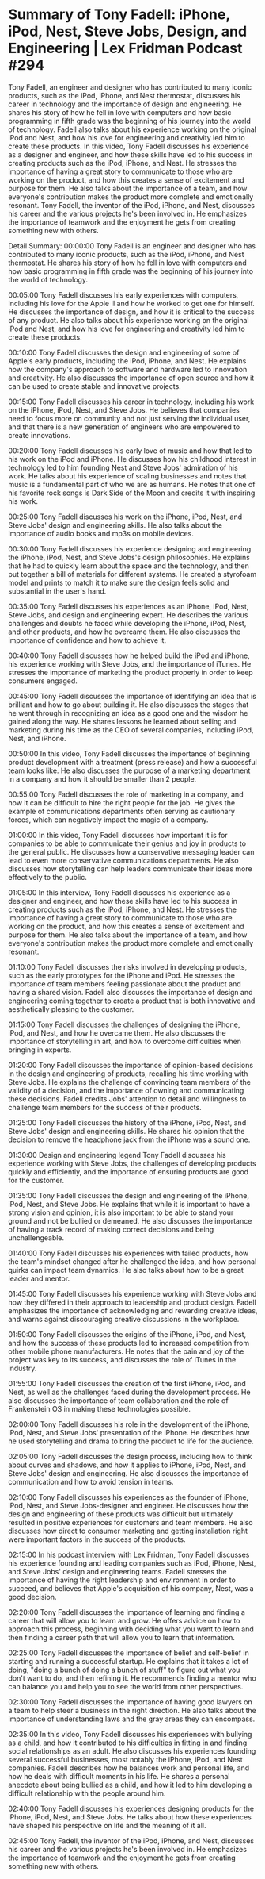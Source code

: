 # Summary of Tony Fadell: iPhone, iPod, Nest, Steve Jobs, Design, and Engineering | Lex Fridman Podcast #294

Tony Fadell, an engineer and designer who has contributed to many iconic products, such as the iPod, iPhone, and Nest thermostat, discusses his career in technology and the importance of design and engineering. He shares his story of how he fell in love with computers and how basic programming in fifth grade was the beginning of his journey into the world of technology. Fadell also talks about his experience working on the original iPod and Nest, and how his love for engineering and creativity led him to create these products.
In this video, Tony Fadell discusses his experience as a designer and engineer, and how these skills have led to his success in creating products such as the iPod, iPhone, and Nest. He stresses the importance of having a great story to communicate to those who are working on the product, and how this creates a sense of excitement and purpose for them. He also talks about the importance of a team, and how everyone's contribution makes the product more complete and emotionally resonant.
Tony Fadell, the inventor of the iPod, iPhone, and Nest, discusses his career and the various projects he's been involved in. He emphasizes the importance of teamwork and the enjoyment he gets from creating something new with others.

Detail Summary: 
00:00:00
Tony Fadell is an engineer and designer who has contributed to many iconic products, such as the iPod, iPhone, and Nest thermostat. He shares his story of how he fell in love with computers and how basic programming in fifth grade was the beginning of his journey into the world of technology.

00:05:00
Tony Fadell discusses his early experiences with computers, including his love for the Apple II and how he worked to get one for himself. He discusses the importance of design, and how it is critical to the success of any product. He also talks about his experience working on the original iPod and Nest, and how his love for engineering and creativity led him to create these products.

00:10:00
Tony Fadell discusses the design and engineering of some of Apple's early products, including the iPod, iPhone, and Nest. He explains how the company's approach to software and hardware led to innovation and creativity. He also discusses the importance of open source and how it can be used to create stable and innovative projects.

00:15:00
Tony Fadell discusses his career in technology, including his work on the iPhone, iPod, Nest, and Steve Jobs. He believes that companies need to focus more on community and not just serving the individual user, and that there is a new generation of engineers who are empowered to create innovations.

00:20:00
Tony Fadell discusses his early love of music and how that led to his work on the iPod and iPhone. He discusses how his childhood interest in technology led to him founding Nest and Steve Jobs' admiration of his work. He talks about his experience of scaling businesses and notes that music is a fundamental part of who we are as humans. He notes that one of his favorite rock songs is Dark Side of the Moon and credits it with inspiring his work.

00:25:00
Tony Fadell discusses his work on the iPhone, iPod, Nest, and Steve Jobs' design and engineering skills. He also talks about the importance of audio books and mp3s on mobile devices.

00:30:00
Tony Fadell discusses his experience designing and engineering the iPhone, iPod, Nest, and Steve Jobs's design philosophies. He explains that he had to quickly learn about the space and the technology, and then put together a bill of materials for different systems. He created a styrofoam model and prints to match it to make sure the design feels solid and substantial in the user's hand.

00:35:00
Tony Fadell discusses his experiences as an iPhone, iPod, Nest, Steve Jobs, and design and engineering expert. He describes the various challenges and doubts he faced while developing the iPhone, iPod, Nest, and other products, and how he overcame them. He also discusses the importance of confidence and how to achieve it.

00:40:00
Tony Fadell discusses how he helped build the iPod and iPhone, his experience working with Steve Jobs, and the importance of iTunes. He stresses the importance of marketing the product properly in order to keep consumers engaged.

00:45:00
Tony Fadell discusses the importance of identifying an idea that is brilliant and how to go about building it. He also discusses the stages that he went through in recognizing an idea as a good one and the wisdom he gained along the way. He shares lessons he learned about selling and marketing during his time as the CEO of several companies, including iPod, Nest, and iPhone.

00:50:00
In this video, Tony Fadell discusses the importance of beginning product development with a treatment (press release) and how a successful team looks like. He also discusses the purpose of a marketing department in a company and how it should be smaller than 2 people.

00:55:00
Tony Fadell discusses the role of marketing in a company, and how it can be difficult to hire the right people for the job. He gives the example of communications departments often serving as cautionary forces, which can negatively impact the magic of a company.

01:00:00
In this video, Tony Fadell discusses how important it is for companies to be able to communicate their genius and joy in products to the general public. He discusses how a conservative messaging leader can lead to even more conservative communications departments. He also discusses how storytelling can help leaders communicate their ideas more effectively to the public.

01:05:00
In this interview, Tony Fadell discusses his experience as a designer and engineer, and how these skills have led to his success in creating products such as the iPod, iPhone, and Nest. He stresses the importance of having a great story to communicate to those who are working on the product, and how this creates a sense of excitement and purpose for them. He also talks about the importance of a team, and how everyone's contribution makes the product more complete and emotionally resonant.

01:10:00
Tony Fadell discusses the risks involved in developing products, such as the early prototypes for the iPhone and iPod. He stresses the importance of team members feeling passionate about the product and having a shared vision. Fadell also discusses the importance of design and engineering coming together to create a product that is both innovative and aesthetically pleasing to the customer.

01:15:00
Tony Fadell discusses the challenges of designing the iPhone, iPod, and Nest, and how he overcame them. He also discusses the importance of storytelling in art, and how to overcome difficulties when bringing in experts.

01:20:00
Tony Fadell discusses the importance of opinion-based decisions in the design and engineering of products, recalling his time working with Steve Jobs. He explains the challenge of convincing team members of the validity of a decision, and the importance of owning and communicating these decisions. Fadell credits Jobs' attention to detail and willingness to challenge team members for the success of their products.

01:25:00
Tony Fadell discusses the history of the iPhone, iPod, Nest, and Steve Jobs' design and engineering skills. He shares his opinion that the decision to remove the headphone jack from the iPhone was a sound one.

01:30:00
Design and engineering legend Tony Fadell discusses his experience working with Steve Jobs, the challenges of developing products quickly and efficiently, and the importance of ensuring products are good for the customer.

01:35:00
Tony Fadell discusses the design and engineering of the iPhone, iPod, Nest, and Steve Jobs. He explains that while it is important to have a strong vision and opinion, it is also important to be able to stand your ground and not be bullied or demeaned. He also discusses the importance of having a track record of making correct decisions and being unchallengeable.

01:40:00
Tony Fadell discusses his experiences with failed products, how the team's mindset changed after he challenged the idea, and how personal quirks can impact team dynamics. He also talks about how to be a great leader and mentor.

01:45:00
Tony Fadell discusses his experience working with Steve Jobs and how they differed in their approach to leadership and product design. Fadell emphasizes the importance of acknowledging and rewarding creative ideas, and warns against discouraging creative discussions in the workplace.

01:50:00
Tony Fadell discusses the origins of the iPhone, iPod, and Nest, and how the success of these products led to increased competition from other mobile phone manufacturers. He notes that the pain and joy of the project was key to its success, and discusses the role of iTunes in the industry.

01:55:00
Tony Fadell discusses the creation of the first iPhone, iPod, and Nest, as well as the challenges faced during the development process. He also discusses the importance of team collaboration and the role of Frankenstein OS in making these technologies possible.

02:00:00
Tony Fadell discusses his role in the development of the iPhone, iPod, Nest, and Steve Jobs' presentation of the iPhone. He describes how he used storytelling and drama to bring the product to life for the audience.

02:05:00
Tony Fadell discusses the design process, including how to think about curves and shadows, and how it applies to iPhone, iPod, Nest, and Steve Jobs' design and engineering. He also discusses the importance of communication and how to avoid tension in teams.

02:10:00
Tony Fadell discusses his experiences as the founder of iPhone, iPod, Nest, and Steve Jobs-designer and engineer. He discusses how the design and engineering of these products was difficult but ultimately resulted in positive experiences for customers and team members. He also discusses how direct to consumer marketing and getting installation right were important factors in the success of the products.

02:15:00
In his podcast interview with Lex Fridman, Tony Fadell discusses his experience founding and leading companies such as iPod, iPhone, Nest, and Steve Jobs' design and engineering teams. Fadell stresses the importance of having the right leadership and environment in order to succeed, and believes that Apple's acquisition of his company, Nest, was a good decision.

02:20:00
Tony Fadell discusses the importance of learning and finding a career that will allow you to learn and grow. He offers advice on how to approach this process, beginning with deciding what you want to learn and then finding a career path that will allow you to learn that information.

02:25:00
Tony Fadell discusses the importance of belief and self-belief in starting and running a successful startup. He explains that it takes a lot of doing, "doing a bunch of doing a bunch of stuff" to figure out what you don't want to do, and then refining it. He recommends finding a mentor who can balance you and help you to see the world from other perspectives.

02:30:00
Tony Fadell discusses the importance of having good lawyers on a team to help steer a business in the right direction. He also talks about the importance of understanding laws and the gray areas they can encompass.

02:35:00
In this video, Tony Fadell discusses his experiences with bullying as a child, and how it contributed to his difficulties in fitting in and finding social relationships as an adult. He also discusses his experiences founding several successful businesses, most notably the iPhone, iPod, and Nest companies. Fadell describes how he balances work and personal life, and how he deals with difficult moments in his life. He shares a personal anecdote about being bullied as a child, and how it led to him developing a difficult relationship with the people around him.

02:40:00
Tony Fadell discusses his experiences designing products for the iPhone, iPod, Nest, and Steve Jobs. He talks about how these experiences have shaped his perspective on life and the meaning of it all.

02:45:00
Tony Fadell, the inventor of the iPod, iPhone, and Nest, discusses his career and the various projects he's been involved in. He emphasizes the importance of teamwork and the enjoyment he gets from creating something new with others.

